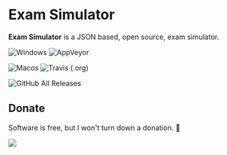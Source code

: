 # Exam Simulator

**Exam Simulator** is a JSON based, open source, exam simulator.

![Windows](https://img.shields.io/badge/platform-windows-lightgrey.svg) ![AppVeyor](https://img.shields.io/appveyor/ci/exam-simulator/simulator.svg?style=popout)

![Macos](https://img.shields.io/badge/platform-macos-lightgrey.svg) ![Travis (.org)](https://img.shields.io/travis/exam-simulator/simulator.svg?style=popout)

![GitHub All Releases](https://img.shields.io/github/downloads/exam-simulator/simulator/total.svg?style=popout)

## Donate

Software is free, but I won't turn down a donation. 🤑

[![](https://www.paypalobjects.com/en_US/i/btn/btn_donateCC_LG.gif)](https://www.paypal.com/cgi-bin/webscr?cmd=_s-xclick&hosted_button_id=BKMDFU4LLE6NU&source=url)
